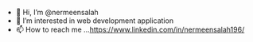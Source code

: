 - 👋 Hi, I’m @nermeensalah
- 👀 I’m interested in web development application
- 📫 How to reach me ...https://www.linkedin.com/in/nermeensalah196/

<!---
nermeensalah/nermeensalah is a ✨ special ✨ repository because its `README.md` (this file) appears on your GitHub profile.
You can click the Preview link to take a look at your changes.
--->
